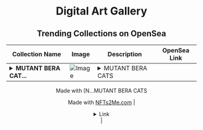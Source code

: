<div align="center">

# Digital Art Gallery

## Trending Collections on OpenSea

| Collection Name                       | Image                                                                                     | Description                       | OpenSea Link                                                                                          |
|---------------------------------------|-------------------------------------------------------------------------------------------|-----------------------------------|--------------------------------------------------------------------------------------------------------|
| **<details><summary>MUTANT BERA CAT...</summary>MUTANT BERA CATS</details>** | ![Image](https://i.seadn.io/s/raw/files/948e4e2eccdafa518875782aa0140d2c.webp?w=500&auto=format?w=200&auto=format) | <details><summary>MUTANT BERA CATS

Made with [N...</summary>MUTANT BERA CATS

Made with [NFTs2Me.com](https://nfts2me.com/)</details> | <details><summary>Link</summary>[MUTANT BERA CATS](https://opensea.io/collection/mutant-bera-cats)</details> |

</div>